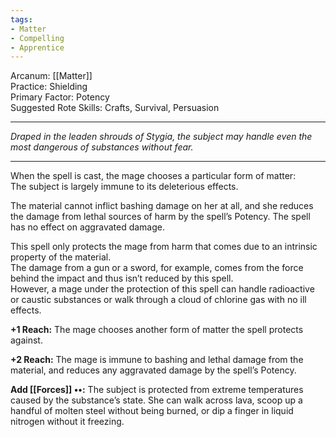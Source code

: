 ```yaml
---
tags:
- Matter
- Compelling
- Apprentice
---
```


Arcanum: [[Matter]]\
Practice: Shielding\
Primary Factor: Potency\
Suggested Rote Skills: Crafts, Survival, Persuasion

---

_Draped in the leaden shrouds of Stygia, the subject may handle even the most dangerous of substances without fear._

---

When the spell is cast, the mage chooses a particular form of matter:\
The subject is largely immune to its deleterious effects.

The material cannot inflict bashing damage on her at all, and she reduces the damage from lethal sources of harm by the spell’s Potency. The spell has no effect on aggravated damage.

This spell only protects the mage from harm that comes due to an intrinsic property of the material.\
The damage from a gun or a sword, for example, comes from the force behind the impact and thus isn’t reduced by this spell.\
However, a mage under the protection of this spell can handle radioactive or caustic substances or walk through a cloud of chlorine gas with no ill effects.

**+1 Reach:** The mage chooses another form of matter the spell protects against.

**+2 Reach:** The mage is immune to bashing and lethal damage from the material, and reduces any aggravated damage by the spell’s Potency.

**Add [[Forces]] ••:** The subject is protected from extreme temperatures caused by the substance’s state. She can walk across lava, scoop up a handful of molten steel without being burned, or dip a finger in liquid nitrogen without it freezing.